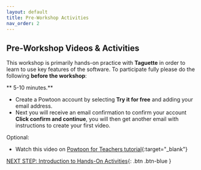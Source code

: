 ```yaml
---
layout: default
title: Pre-Workshop Activities
nav_order: 2
---
```

## Pre-Workshop Videos & Activities
This workshop is primarily hands-on practice with **Taguette** in order to learn to use key features of the software. To participate fully please do the following **before the workshop**:

** 5-10 minutes.**<br>
- Create a Powtoon account by selecting **Try it for free** and adding your email address.
- Next you will receive an email confirmation to confirm your account **Click confirm and continue**, you will then get another email with instructions to create your first video. 

Optional:
- Watch this video on [Powtoon for Teachers tutorial](https://www.youtube.com/watch?v=ypLODMIpGic){:target="_blank"}


[NEXT STEP: Introduction to Hands-On Activities](activities-intro.html){: .btn .btn-blue }
